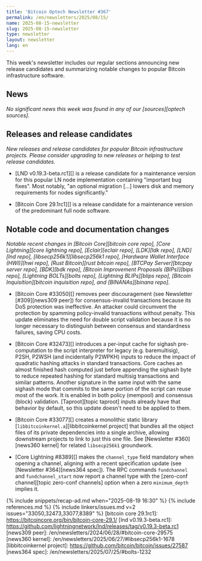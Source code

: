 ```yaml
---
title: 'Bitcoin Optech Newsletter #367'
permalink: /en/newsletters/2025/08/15/
name: 2025-08-15-newsletter
slug: 2025-08-15-newsletter
type: newsletter
layout: newsletter
lang: en
---
```

This week's newsletter includes our regular sections announcing new
release candidates and summarizing notable changes to popular Bitcoin
infrastructure software.

## News

_No significant news this week was found in any of our [sources][optech sources]._

## Releases and release candidates

_New releases and release candidates for popular Bitcoin infrastructure
projects.  Please consider upgrading to new releases or helping to test
release candidates._

- [LND v0.19.3-beta.rc1][] is a release candidate for a maintenance
  version for this popular LN node implementation containing "important
  bug fixes".  Most notably, "an optional migration [...] lowers disk
  and memory requirements for nodes significantly."

- [Bitcoin Core 29.1rc1][] is a release candidate for a maintenance
  version of the predominant full node software.

## Notable code and documentation changes

_Notable recent changes in [Bitcoin Core][bitcoin core repo], [Core
Lightning][core lightning repo], [Eclair][eclair repo], [LDK][ldk repo],
[LND][lnd repo], [libsecp256k1][libsecp256k1 repo], [Hardware Wallet
Interface (HWI)][hwi repo], [Rust Bitcoin][rust bitcoin repo], [BTCPay
Server][btcpay server repo], [BDK][bdk repo], [Bitcoin Improvement
Proposals (BIPs)][bips repo], [Lightning BOLTs][bolts repo],
[Lightning BLIPs][blips repo], [Bitcoin Inquisition][bitcoin inquisition
repo], and [BINANAs][binana repo]._

- [Bitcoin Core #33050][] removes peer discouragement (see Newsletter
  [#309][news309 peer]) for consensus-invalid transactions because its DoS
  protection was ineffective. An attacker could circumvent the protection by
  spamming policy-invalid transactions without penalty. This update eliminates
  the need for double script validation because it is no longer necessary to
  distinguish between consensus and standardness failures, saving CPU costs.

- [Bitcoin Core #32473][] introduces a per-input cache for sighash
  pre-computation to the script interpreter for legacy (e.g. baremultisig),
  P2SH, P2WSH (and incidentally P2WPKH) inputs to reduce the impact of quadratic
  hashing attacks in standard transactions. Core caches an almost finished hash
  computed just before appending the sighash byte to reduce repeated hashing for
  standard multisig transactions and similar patterns. Another signature in the
  same input with the same sighash mode that commits to the same portion of the
  script can reuse most of the work. It is enabled in both policy (mempool) and
  consensus (block) validation. [Taproot][topic taproot] inputs already have
  that behavior by default, so this update doesn't need to be applied to them.

- [Bitcoin Core #33077][] creates a monolithic static library
  [`libbitcoinkernel.a`][libbitcoinkernel project] that bundles all the object
  files of its private dependencies into a single archive, allowing downstream
  projects to link to just this one file. See [Newsletter #360][news360 kernel]
  for related `libsecp256k1` groundwork.

- [Core Lightning #8389][] makes the `channel_type` field mandatory when opening
  a channel, aligning with a recent specification update (see [Newsletter
  #364][news364 spec]). The RPC commands `fundchannel` and `fundchannel_start`
  now report a channel type with the [zero-conf channel][topic zero-conf
  channels] option when a zero `minimum_depth` implies it.

{% include snippets/recap-ad.md when="2025-08-19 16:30" %}
{% include references.md %}
{% include linkers/issues.md v=2 issues="33050,32473,33077,8389" %}
[bitcoin core 29.1rc1]: https://bitcoincore.org/bin/bitcoin-core-29.1/
[lnd v0.19.3-beta.rc1]: https://github.com/lightningnetwork/lnd/releases/tag/v0.19.3-beta.rc1
[news309 peer]: /en/newsletters/2024/06/28/#bitcoin-core-29575
[news360 kernel]: /en/newsletters/2025/06/27/#libsecp256k1-1678
[libbitcoinkernel project]: https://github.com/bitcoin/bitcoin/issues/27587
[news364 spec]: /en/newsletters/2025/07/25/#bolts-1232
